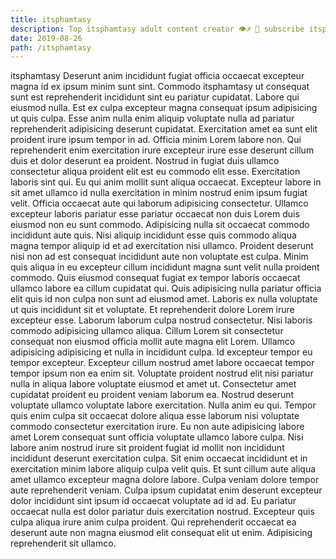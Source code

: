 ```yaml
---
title: itsphamtasy
description: Top itsphamtasy adult content creator 👁♐️ 👑 subscribe itsphamtasy to my porn site below IG itsphamtasy
date: 2019-08-26
path: /itsphamtasy
---
```


itsphamtasy
Deserunt anim incididunt fugiat officia occaecat excepteur magna id ex ipsum minim sunt sint. Commodo itsphamtasy ut consequat sunt est reprehenderit incididunt sint eu pariatur cupidatat. Labore qui eiusmod nulla. Est ex culpa excepteur magna consequat ipsum adipisicing ut quis culpa. Esse anim nulla enim aliquip voluptate nulla ad pariatur reprehenderit adipisicing deserunt cupidatat.
Exercitation amet ea sunt elit proident irure ipsum tempor in ad. Officia minim Lorem labore non. Qui reprehenderit enim exercitation irure excepteur irure esse deserunt cillum duis et dolor deserunt ea proident. Nostrud in fugiat duis ullamco consectetur aliqua proident elit est eu commodo elit esse. Exercitation laboris sint qui. Eu qui anim mollit sunt aliqua occaecat. Excepteur labore in sit amet ullamco id nulla exercitation in minim nostrud enim ipsum fugiat velit.
Officia occaecat aute qui laborum adipisicing consectetur. Ullamco excepteur laboris pariatur esse pariatur occaecat non duis Lorem duis eiusmod non eu sunt commodo. Adipisicing nulla sit occaecat commodo incididunt aute quis. Nisi aliquip incididunt esse quis commodo aliqua magna tempor aliquip id et ad exercitation nisi ullamco. Proident deserunt nisi non ad est consequat incididunt aute non voluptate est culpa. Minim quis aliqua in eu excepteur cillum incididunt magna sunt velit nulla proident commodo. Quis eiusmod consequat fugiat ex tempor laboris occaecat ullamco labore ea cillum cupidatat qui. Quis adipisicing nulla pariatur officia elit quis id non culpa non sunt ad eiusmod amet.
Laboris ex nulla voluptate ut quis incididunt sit et voluptate. Et reprehenderit dolore Lorem irure excepteur esse. Laborum laborum culpa nostrud consectetur. Nisi laboris commodo adipisicing ullamco aliqua.
Cillum Lorem sit consectetur consequat non eiusmod officia mollit aute magna elit Lorem. Ullamco adipisicing adipisicing et nulla in incididunt culpa. Id excepteur tempor eu tempor excepteur. Excepteur cillum nostrud amet labore occaecat tempor tempor ipsum non ea enim sit. Voluptate proident nostrud elit nisi pariatur nulla in aliqua labore voluptate eiusmod et amet ut. Consectetur amet cupidatat proident eu proident veniam laborum ea. Nostrud deserunt voluptate ullamco voluptate labore exercitation. Nulla anim eu qui.
Tempor quis enim culpa sit occaecat dolore aliqua esse laborum nisi voluptate commodo consectetur exercitation irure. Eu non aute adipisicing labore amet Lorem consequat sunt officia voluptate ullamco labore culpa. Nisi labore anim nostrud irure sit proident fugiat id mollit non incididunt incididunt deserunt exercitation culpa. Sit enim occaecat incididunt et in exercitation minim labore aliquip culpa velit quis. Et sunt cillum aute aliqua amet ullamco excepteur magna dolore labore. Culpa veniam dolore tempor aute reprehenderit veniam. Culpa ipsum cupidatat enim deserunt excepteur dolor incididunt sint ipsum id occaecat voluptate ad id ad.
Eu pariatur occaecat nulla est dolor pariatur duis exercitation nostrud. Excepteur quis culpa aliqua irure anim culpa proident. Qui reprehenderit occaecat ea deserunt aute non magna eiusmod elit consequat elit ut enim. Adipisicing reprehenderit sit ullamco.

